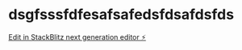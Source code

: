 # dsgfsssfdfesafsafedsfdsafdsfds

[Edit in StackBlitz next generation editor ⚡️](https://stackblitz.com/~/github.com/martinfilous88/dsgfsssfdfesafsafedsfdsafdsfds)